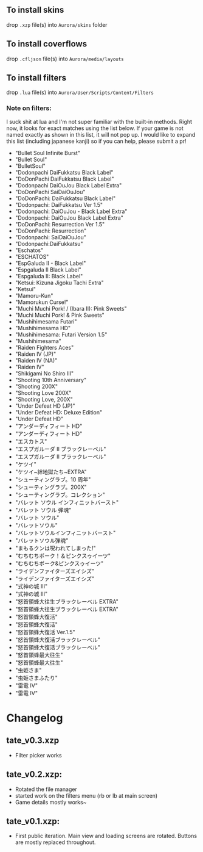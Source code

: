 ## To install skins

drop `.xzp` file(s) into `Aurora/skins` folder

## To install coverflows

drop `.cfljson` file(s) into `Aurora/media/layouts`

## To install filters

drop `.lua` file(s) into `Aurora/User/Scripts/Content/Filters`

### Note on filters:

I suck shit at lua and I'm not super familiar with the built-in methods. Right now, it looks for exact matches using the list below. If your game is not named exactly as shown in this list, it will not pop up. I would like to expand this list (including japanese kanji) so if you can help, please submit a pr!

- "Bullet Soul Infinite Burst"
- "Bullet Soul"
- "BulletSoul"
- "Dodonpachi DaiFukkatsu Black Label"
- "DoDonPachi DaiFukkatsu Black Label"
- "Dodonpachi DaiOuJou Black Label Extra"
- "DoDonPachi SaiDaiOuJou"
- "DoDonPachi: DaiFukkatsu Black Label"
- "Dodonpachi: DaiFukkatsu Ver 1.5"
- "Dodonpachi: DaiOuJou - Black Label Extra"
- "Dodonpachi: DaiOuJou Black Label Extra"
- "DoDonPachi: Resurrection Ver 1.5"
- "DoDonPachi: Resurrection"
- "Dodonpachi: SaiDaiOuJou"
- "Dodonpachi:DaiFukkatsu"
- "Eschatos"
- "ESCHATOS"
- "EspGaluda II - Black Label"
- "Espgaluda II Black Label"
- "Espgaluda II: Black Label"
- "Ketsui: Kizuna Jigoku Tachi Extra"
- "Ketsui"
- "Mamoru-Kun"
- "Mamorukun Curse!"
- "Muchi Muchi Pork! / (Ibara II): Pink Sweets"
- "Muchi Muchi Pork! & Pink Sweets"
- "Mushihimesama Futari"
- "Mushihimesama HD"
- "Mushihimesama: Futari Version 1.5"
- "Mushihimesama"
- "Raiden Fighters Aces"
- "Raiden IV (JP)"
- "Raiden IV (NA)"
- "Raiden IV"
- "Shikigami No Shiro III"
- "Shooting 10th Anniversary"
- "Shooting 200X"
- "Shooting Love 200X"
- "Shooting Love, 200X"
- "Under Defeat HD (JP)"
- "Under Defeat HD: Deluxe Edition"
- "Under Defeat HD"
- "アンダーディフィート HD"
- "アンダーディフィート HD"
- "エスカトス"
- "エスプガルーダ II ブラックレーベル"
- "エスプガルーダ II ブラックレーベル"
- "ケツイ"
- "ケツイ~絆地獄たち~EXTRA"
- "シューティングラブ。10 周年"
- "シューティングラブ。200X"
- "シューティングラブ。コレクション"
- "バレット ソウル インフィニットバースト"
- "バレット ソウル 弾魂"
- "バレット ソウル"
- "バレットソウル"
- "バレットソウルインフィニットバースト"
- "バレットソウル弾魂"
- "まもるクンは呪われてしまった!"
- "むちむちポーク！＆ピンクスゥイーツ"
- "むちむちポーク&ピンクスゥイーツ"
- "ライデンファイターズエイシズ"
- "ライデンファイターズエイシズ"
- "式神の城 III"
- "式神の城 III"
- "怒首領蜂大往生ブラックレーベル EXTRA"
- "怒首領蜂大往生ブラックレーベル EXTRA"
- "怒首領蜂大復活"
- "怒首領蜂大復活"
- "怒首領蜂大復活 Ver.1.5"
- "怒首領蜂大復活ブラックレーベル"
- "怒首領蜂大復活ブラックレーベル"
- "怒首領蜂最大往生"
- "怒首領蜂最大往生"
- "虫姫さま"
- "虫姫さまふたり"
- "雷電 IV"
- "雷電 IV"

# Changelog

## tate_v0.3.xzp

- Filter picker works

## tate_v0.2.xzp:

- Rotated the file manager
- started work on the filters menu (rb or lb at main screen)
- Game details mostly works~

## tate_v0.1.xzp:

- First public iteration. Main view and loading screens are rotated. Buttons are mostly replaced throughout.
